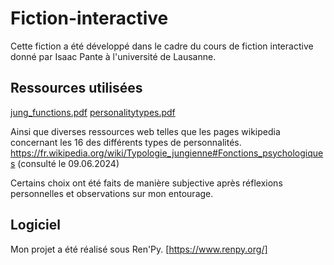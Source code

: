# Fiction-interactive
Cette fiction a été développé dans le cadre du cours de fiction interactive donné par Isaac Pante à l'université de Lausanne.

## Ressources utilisées

[jung_functions.pdf](https://github.com/user-attachments/files/15754306/jung_functions.pdf)
[personalitytypes.pdf](https://github.com/user-attachments/files/15754308/personalitytypes.pdf)

Ainsi que diverses ressources web telles que les pages wikipedia concernant les 16 des différents types de personnalités.
https://fr.wikipedia.org/wiki/Typologie_jungienne#Fonctions_psychologiques (consulté le 09.06.2024)

Certains choix ont été faits de manière subjective après réflexions personnelles et observations sur mon entourage.

## Logiciel

Mon projet a été réalisé sous Ren'Py.
[https://www.renpy.org/]


